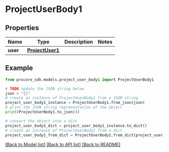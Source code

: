 # ProjectUserBody1


## Properties

Name | Type | Description | Notes
------------ | ------------- | ------------- | -------------
**user** | [**ProjectUser1**](ProjectUser1.md) |  | 

## Example

```python
from procore_sdk.models.project_user_body1 import ProjectUserBody1

# TODO update the JSON string below
json = "{}"
# create an instance of ProjectUserBody1 from a JSON string
project_user_body1_instance = ProjectUserBody1.from_json(json)
# print the JSON string representation of the object
print(ProjectUserBody1.to_json())

# convert the object into a dict
project_user_body1_dict = project_user_body1_instance.to_dict()
# create an instance of ProjectUserBody1 from a dict
project_user_body1_from_dict = ProjectUserBody1.from_dict(project_user_body1_dict)
```
[[Back to Model list]](../README.md#documentation-for-models) [[Back to API list]](../README.md#documentation-for-api-endpoints) [[Back to README]](../README.md)


